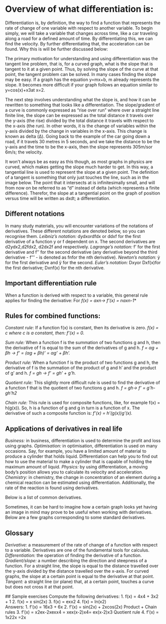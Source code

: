 # Overview of what differentiation is:

Differentiation is, by definition, the way to find a function that represents the rate of change of one variable with respect to another variable. To begin simply, we will take a variable that changes across time, like a car traveling along a road for a defined amount of time. By differentiating this, we can find the velocity. By further differentiating that, the acceleration can be found. Why this is will be further discussed below:

The primary motivation for understanding and using differentiation was the tangent line problem, that is, for a curved graph, what is the slope that is tangent to it at a given point. Thus, by solving the slope of the curve at that point, the tangent problem can be solved. In many cases finding the slope may be easy. If a graph has the equation y=mx+b, m already represents the slope. It becomes more difficult if your graph follows an equation similar to y=cos(x)+x3at x=2. 

The next step involves understanding what the slope is, and how it can be rewritten to something that looks like a differentiation. The slope/gradient of a curve is commonly expressed as “rise over run” where over a straight line finite line, the slope can be expressed as the total distance it travels over the y-axis (the rise) divided by the total distance it travels with respect to the x-axis (the run). In other words, it is the change of variables within the y-axis divided by the change in variables in the x-axis. This change is known as delta (Δ). Going back to the example of the car going down a road, if it travels 30 metres in 5 seconds, and we take the distance to be the y-axis and the time to be the x-axis, then the slope represents 305m/sor 6m/s; the velocity. 

It won't always be as easy as this though, as most graphs in physics are curved, which makes getting the slope much harder to get. In this way, a tangential line is used to represent the slope at a given point. The definition of a tangent is something that only just touches the line, such as in the image below. The point that it intersects at is infinitesimally small, and will from now on be referred to as “d” instead of delta (which represents a finite difference). Therefor, the slope at a tangential point on the graph of position versus time will be written as dxdt; a differentiation. 

## Different notations

In many study materials, you will encounter variations of the notations of derivatives. These different notations are denoted below, so you can recognise them.
*Leibniz’s notation:* dydxordfdx or ddxf for the first derivative of a function y or f dependent on x. The second derivatives are d2ydx2,d2fdx2, d2dx2f and  respectively.
*Lagrange’s notation:* f’ for the first derivative and f’’  for the second derivative (any derivative beyond the third derivative - f’’’ - is denoted as fnfor the nth derivative).
*Newton’s notation:* ẏ for the first derivative and ÿ for the second.
*Euler’s notation:* Dxyor Dxf(x)for the first derivative; Dxnf(x)  for the nth derivative.

## Important differentiation rule

When a function is derived with respect to a variable, this general rule applies for finding the derivative:
For *f(x) = axn→ f’(x) = naxn-1**

## Rules for combined functions:

*Constant rule*: If a function f(x) is constant, then its derivative is zero.
*f(x) = c where c is a constant, then: f’(x) = 0.*

*Sum rule:* When a function f is the summation of two functions g and h, then the derivative of f is equal to the sum of the derivatives of g and h.
*f = αg + βh →  f’ = (αg + βh)’ = αg’ + βh’.*

*Product rule:* When a function f is the product of two functions g and h, the derivative of f is the summation of the product of g and h’ and the product of g’ and h.
*f = gh →  f’ = gh’ + g’h.*

*Quotient rule:* This slightly more difficult rule is used to find the derivative of a function f that is the quotient of two functions g and h.
*f = gh→  f’ = g'h-gh'h2*

*Chain rule:* This rule is used for composite functions, like, for example f(x) = h(g(x)). So, h is a function of g and g in turn is a function of x. The derivative of such a composite function is:
*f’(x) = h’(g(x))g’(x).*

## Applications of derivatives in real life

*Business:* in business, differentiation is used to determine the profit and loss using graphs.
*Optimisation:* in optimisation, differentiation is used on many occasions. Say, for example, you have a limited amount of material to produce a cylinder that holds liquid. Differentiation can help you to find out how to use the material to make a cylinder that is capable of holding the maximum amount of liquid.
*Physics:* by using differentiation, a moving body’s position allows you to calculate its velocity and acceleration.
*Chemistry:* in chemistry, the change in concentration of an element during a chemical reaction can be estimated using differentiation. Additionally, the rate of the reaction is found using derivatives.

Below is a list of common derivatives.


Sometimes, it can be hard to imagine how a certain graph looks yet having an image in mind may prove to be useful when working with derivatives. Below are a few graphs corresponding to some standard derivatives.

## Glossary
*Derivative:* a measurement of the rate of change of a function with respect to a variable. Derivatives are one of the fundamental tools for calculus.
*Differentiation:* the operation of finding the derivative of a function.
*Gradient/slope:* a number describing the direction and steepness of a function. For a straight line, the slope is equal to the distance travelled over the y-axis divided by the distance travelled over the x-axis. For curved graphs, the slope at a certain point is equal to the derivative at that point.
*Tangent:* a straight line (or plane) that, at a certain point, touches a curve but does not cross it at that point.

<div class="bg-yellow mb-2">
## Sample exercises
Compute the following derivatives:
1.     f(x) = 4x4 + 3x2 + 1
2.     f(x) = x sin(2x)
3.     f(x) = exx2
4.     f(x) = ln(x2)
</div>
  
<div class="bg-light-yellow mb-2"> 
Answers:
1. f’(x) = 16x3 + 6x
2. f’(x) = sin(2x) + 2xcos(2x) 	                                                                         Product + Chain rules
3. f’(x) = x2ex-2xexx4 = xex(x-2)x4= ex(x-2)x3                                                        Quotient rule
4. f’(x) = 1x22x =2x            
</div>
